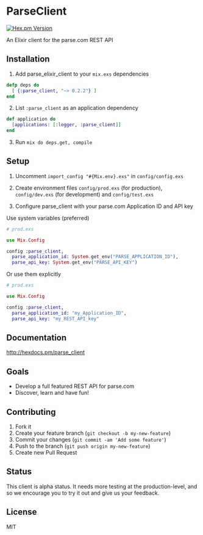 # ParseClient
[![Hex.pm
Version](http://img.shields.io/hexpm/v/parse_client.svg)](https://hex.pm/packages/parse_client)

An Elixir client for the parse.com REST API

## Installation

1. Add parse_elixir_client to your `mix.exs` dependencies

  ```elixir
  defp deps do
    [ {:parse_client, "~> 0.2.2"} ]
  end
  ```

2. List `:parse_client` as an application dependency

  ```elixir
  def application do
    [applications: [:logger, :parse_client]]
  end
  ```

3. Run `mix do deps.get, compile`

## Setup

1. Uncomment `import_config "#{Mix.env}.exs"` in `config/config.exs`

2. Create environment files `config/prod.exs` (for production), `config/dev.exs` (for development) and `config/test.exs`

3. Configure parse_client with your parse.com Application ID and API key

  Use system variables (preferred)
  ```elixir    
  # prod.exs

  use Mix.Config

  config :parse_client,
    parse_application_id: System.get_env("PARSE_APPLICATION_ID"),
    parse_api_key: System.get_env("PARSE_API_KEY")
  ```

  Or use them explicitly
  ```elixir    
  # prod.exs

  use Mix.Config

  config :parse_client,
    parse_application_id: "my_Application_ID",
    parse_api_key: "my_REST_API_key"
  ```

## Documentation

http://hexdocs.pm/parse_client

## Goals

- Develop a full featured REST API for parse.com
- Discover, learn and have fun!

## Contributing

1. Fork it
2. Create your feature branch (`git checkout -b my-new-feature`)
3. Commit your changes (`git commit -am 'Add some feature'`)
4. Push to the branch (`git push origin my-new-feature`)
5. Create new Pull Request

## Status

This client is alpha status. It needs more testing at the production-level,
and so we encourage you to try it out and give us your feedback.

## License
MIT

